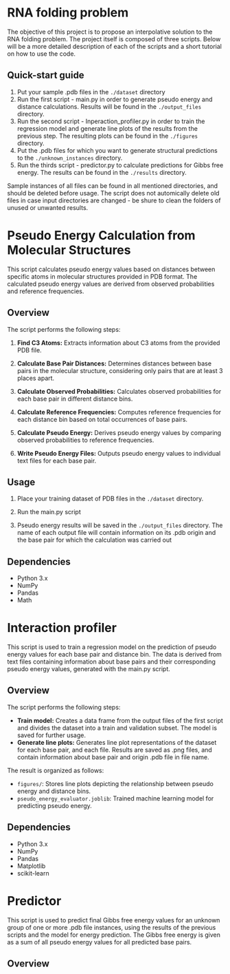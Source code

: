 # RNA folding problem
The objective of this project is to propose an interpolative solution to the RNA folding problem. The project itself is composed of three scripts. Below will be a more detailed description of each of the scripts and a short tutorial on how to use the code.

## Quick-start guide

1. Put your sample .pdb files in the `./dataset` directory
2. Run the first script - main.py in order to generate pseudo energy and distance calculations. Results will be found in the `./output_files` directory.
3. Run the second script - Inperaction_profiler.py in order to train the regression model and generate line plots of the results from the previous step. The resulting plots can be found in the `./figures` directory.
4. Put the .pdb files for which you want to generate structural predictions to the `./unknown_instances` directory.
5. Run the thirds script - predictor.py to calculate predictions for Gibbs free energy. The results can be found in the `./results` directory.

Sample instances of all files can be found in all mentioned directories, and should be deleted before usage. The script does not automically delete old files in case input directories are changed - be shure to clean the folders of unused or unwanted results.

# Pseudo Energy Calculation from Molecular Structures

This script calculates pseudo energy values based on distances between specific atoms in molecular structures provided in PDB format. The calculated pseudo energy values are derived from observed probabilities and reference frequencies.

## Overview

The script performs the following steps:

1. **Find C3 Atoms:** Extracts information about C3 atoms from the provided PDB file.

2. **Calculate Base Pair Distances:** Determines distances between base pairs in the molecular structure, considering only pairs that are at least 3 places apart.

3. **Calculate Observed Probabilities:** Calculates observed probabilities for each base pair in different distance bins.

4. **Calculate Reference Frequencies:** Computes reference frequencies for each distance bin based on total occurrences of base pairs.

5. **Calculate Pseudo Energy:** Derives pseudo energy values by comparing observed probabilities to reference frequencies.

6. **Write Pseudo Energy Files:** Outputs pseudo energy values to individual text files for each base pair.

## Usage

1. Place your training dataset of PDB files in the `./dataset` directory.

2. Run the main.py script

3. Pseudo energy results will be saved in the `./output_files` directory. The name of each output file will contain information on its .pdb origin and the base pair for which the calculation was carried out

## Dependencies

- Python 3.x
- NumPy
- Pandas
- Math

# Interaction profiler

This script is used to train a regression model on the prediction of pseudo energy values for each base pair and distance bin. The data is derived from text files containing information about base pairs and their corresponding pseudo energy values, generated with the main.py script.

## Overview

The script performs the following steps:

- **Train model:** Creates a data frame from the output files of the first script and divides the dataset into a train and validation subset. The model is saved for further usage.
- **Generate line plots:** Generates line plot representations of the dataset for each base pair, and each file. Results are saved as .png files, and contain information about base pair and origin .pdb file in file name.

The result is organized as follows:

- `figures/`: Stores line plots depicting the relationship between pseudo energy and distance bins.
- `pseudo_energy_evaluator.joblib`: Trained machine learning model for predicting pseudo energy.

## Dependencies

- Python 3.x
- NumPy
- Pandas
- Matplotlib
- scikit-learn

# Predictor

This script is used to predict final Gibbs free energy values for an unknown group of one or more .pdb file instances, using the results of the previous scripts and the model for energy prediction. The Gibbs free energy is given as a sum of all pseudo energy values for all predicted base pairs.

## Overview





